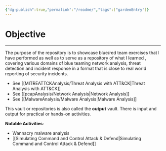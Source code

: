 ```yaml
---
{"dg-publish":true,"permalink":"/readme/","tags":["gardenEntry"]}
---
```


# Objective
---
The purpose of the repository is to showcase blue/red team exercises that I have performed as well as to serve as a repository of what I learned , covering various domains of blue teaming network analysis, threat detection and incident response in a format that is close to real world reporting of security incidents.

- See [[MITREATTCKAnalysis/Threat Analysis with ATT&CK\|Threat Analysis with ATT&CK]]
- See [[pcapAnalysis/Network Analysis\|Network Analysis]]
- See [[MalwareAnalysis/Malware Analysis\|Malware Analysis]]

This vault or repositories is also called the **output** vault. There is input and output for practical or hands-on activities.

**Notable Activities**:
- Wannacry malware analysis
- [[Simulating Command and Control Attack & Defend\|Simulating Command and Control Attack & Defend]]

